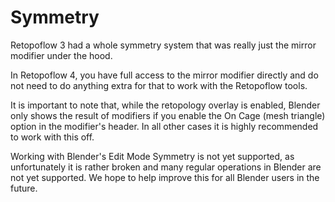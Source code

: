 # Symmetry

Retopoflow 3 had a whole symmetry system that was really just the mirror modifier under the hood. 

In Retopoflow 4, you have full access to the mirror modifier directly and do not need to do anything extra for that to work with the Retopoflow tools. 

It is important to note that, while the retopology overlay is enabled, Blender only shows the result of modifiers if you enable the On Cage (mesh triangle) option in the modifier's header. In all other cases it is highly recommended to work with this off. 

Working with Blender's Edit Mode Symmetry is not yet supported, as unfortunately it is rather broken and many regular operations in Blender are not yet supported. We hope to help improve this for all Blender users in the future. 